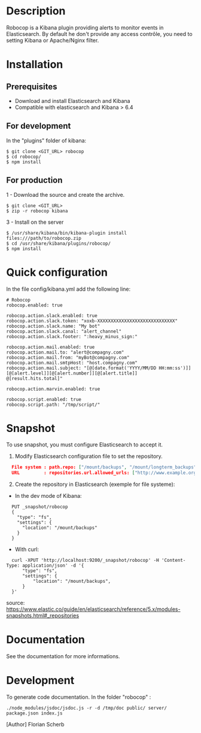 # Description

Robocop is a Kibana plugin providing alerts to monitor events in Elasticsearch.
By default he don't provide any access contrôle, you need to setting Kibana or Apache/Nginx filter.

#  Installation

## Prerequisites
  - Download and install Elasticsearch and Kibana
  - Compatible with elasticsearch and Kibana > 6.4

## For development
In the "plugins" folder of kibana:

```ShellSession
$ git clone <GIT_URL> robocop
$ cd robocop/
$ npm install
```

## For production
1 - Download the source and create the archive.

```
$ git clone <GIT_URL>
$ zip -r robocop kibana
```

3 - Install on the server
```
$ /usr/share/kibana/bin/kibana-plugin install files:///path/to/robocop.zip
$ cd /usr/share/kibana/plugins/robocop/
$ npm install
```

#  Quick configuration

In the file config/kibana.yml add the following line:

```
# Robocop
robocop.enabled: true

robocop.action.slack.enabled: true
robocop.action.slack.token: "xoxb-XXXXXXXXXXXXXXXXXXXXXXXXXXXXX"
robocop.action.slack.name: "My bot"
robocop.action.slack.canal: "alert_channel"
robocop.action.slack.footer: ":heavy_minus_sign:"

robocop.action.mail.enabled: true
robocop.action.mail.to: "alert@compagny.com"
robocop.action.mail.from: "myBot@compagny.com"
robocop.action.mail.smtpHost: "host.compagny.com"
robocop.action.mail.subject: "[@[date.format('YYYY/MM/DD HH:mm:ss')]][@[alert.level]][@[alert.number]][@[alert.title]] @[result.hits.total]"

robocop.action.marvin.enabled: true

robocop.script.enabled: true
robocop.script.path: "/tmp/script/"

```

#  Snapshot

To use snapshot, you must configure Elasticsearch to accept it.

1) Modify Elasticsearch configuration file to set the repository.

```json
  File system : path.repo: ["/mount/backups", "/mount/longterm_backups"]
  URL         : repositories.url.allowed_urls: ["http://www.example.org/root/*", "https://*.mydomain.com/*?*#*"]
```

2) Create the repository in Elasticsearch (exemple for file systeme):

  * In the dev mode of Kibana:

```
  PUT _snapshot/robocop
  {
    "type": "fs",
    "settings": {
      "location": "/mount/backups"
    }
  }
```
  * With curl:

```
  curl -XPUT 'http://localhost:9200/_snapshot/robocop' -H 'Content-Type: application/json' -d '{
      "type": "fs",
      "settings": {
          "location": "/mount/backups",
      }
  }'
```
source: https://www.elastic.co/guide/en/elasticsearch/reference/5.x/modules-snapshots.html#_repositories

# Documentation

See the documentation for more informations.

# Development
To generate code documentation. In the folder "robocop" :
```
./node_modules/jsdoc/jsdoc.js -r -d /tmp/doc public/ server/ package.json index.js
```

[Author] Florian Scherb